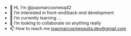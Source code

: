 - 👋 Hi, I’m @joaomarcosmesq42
- 👀 I’m interested in front-end/back-end development
- 🌱 I’m currently learning ...
- 💞️ I’m looking to collaborate on anything really
- 📫 How to reach me joaomarcosmesquita.dev@gmail.com

<!---
joaomarcosmesq42/joaomarcosmesq42 is a ✨ special ✨ repository because its `README.md` (this file) appears on your GitHub profile.
You can click the Preview link to take a look at your changes.
--->

